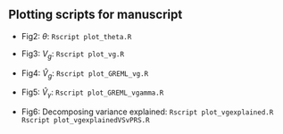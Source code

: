 ## Plotting scripts for manuscript

* Fig2: ${\theta}$: ```Rscript plot_theta.R ```

* Fig3: ${V}_g$: ```Rscript plot_vg.R```

* Fig4: $\hat{V}_g$: ```Rscript plot_GREML_vg.R```

* Fig5: $\hat{V}_{\gamma}$: ```Rscript plot_GREML_vgamma.R```

* Fig6: Decomposing variance explained: ```Rscript plot_vgexplained.R```
 ```Rscript plot_vgexplainedVSvPRS.R ``` 

